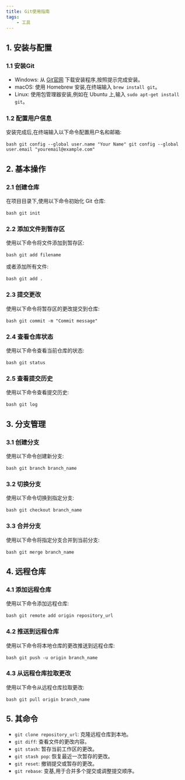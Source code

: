 ```yaml
---
title: Git使用指南
tags:
    - 工具
---
```


## 1. 安装与配置

### 1.1 安装Git

- Windows: 从 [Git官网](https://git-scm.com/download/win) 下载安装程序,按照提示完成安装。
- macOS: 使用 Homebrew 安装,在终端输入 `brew install git`。
- Linux: 使用包管理器安装,例如在 Ubuntu 上,输入 `sudo apt-get install git`。

### 1.2 配置用户信息

安装完成后,在终端输入以下命令配置用户名和邮箱:

​```bash
git config --global user.name "Your Name"
git config --global user.email "youremail@example.com"
​```

## 2. 基本操作

### 2.1 创建仓库

在项目目录下,使用以下命令初始化 Git 仓库:

​```bash
git init
​```

### 2.2 添加文件到暂存区

使用以下命令将文件添加到暂存区:

​```bash
git add filename
​```

或者添加所有文件:

​```bash
git add .
​```

### 2.3 提交更改

使用以下命令将暂存区的更改提交到仓库:

​```bash
git commit -m "Commit message"
​```

### 2.4 查看仓库状态

使用以下命令查看当前仓库的状态:

​```bash
git status
​```

### 2.5 查看提交历史

使用以下命令查看提交历史:

​```bash
git log
​```

## 3. 分支管理

### 3.1 创建分支

使用以下命令创建新分支:

​```bash
git branch branch_name
​```

### 3.2 切换分支

使用以下命令切换到指定分支:

​```bash
git checkout branch_name
​```

### 3.3 合并分支

使用以下命令将指定分支合并到当前分支:

​```bash
git merge branch_name
​```

## 4. 远程仓库

### 4.1 添加远程仓库

使用以下命令添加远程仓库:

​```bash
git remote add origin repository_url
​```

### 4.2 推送到远程仓库

使用以下命令将本地仓库的更改推送到远程仓库:

​```bash
git push -u origin branch_name
​```

### 4.3 从远程仓库拉取更改

使用以下命令从远程仓库拉取更改:

​```bash
git pull origin branch_name
​```

## 5. 其命令

- `git clone repository_url`: 克隆远程仓库到本地。
- `git diff`: 查看文件的更改内容。
- `git stash`: 暂存当前工作区的更改。
- `git stash pop`: 恢复最近一次暂存的更改。
- `git reset`: 撤销提交或暂存的更改。
- `git rebase`: 变基,用于合并多个提交或调整提交顺序。
